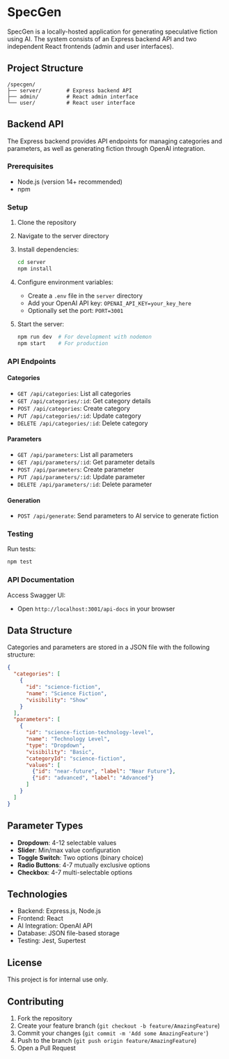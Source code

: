 # SpecGen

SpecGen is a locally-hosted application for generating speculative fiction using AI. The system consists of an Express backend API and two independent React frontends (admin and user interfaces).

## Project Structure

```
/specgen/
├── server/        # Express backend API
├── admin/         # React admin interface
└── user/          # React user interface
```

## Backend API

The Express backend provides API endpoints for managing categories and parameters, as well as generating fiction through OpenAI integration.

### Prerequisites

- Node.js (version 14+ recommended)
- npm

### Setup

1. Clone the repository
2. Navigate to the server directory
3. Install dependencies:
   ```bash
   cd server
   npm install
   ```

4. Configure environment variables:
   - Create a `.env` file in the `server` directory
   - Add your OpenAI API key: `OPENAI_API_KEY=your_key_here`
   - Optionally set the port: `PORT=3001`

5. Start the server:
   ```bash
   npm run dev  # For development with nodemon
   npm start    # For production
   ```

### API Endpoints

#### Categories
- `GET /api/categories`: List all categories
- `GET /api/categories/:id`: Get category details
- `POST /api/categories`: Create category
- `PUT /api/categories/:id`: Update category
- `DELETE /api/categories/:id`: Delete category

#### Parameters
- `GET /api/parameters`: List all parameters
- `GET /api/parameters/:id`: Get parameter details
- `POST /api/parameters`: Create parameter
- `PUT /api/parameters/:id`: Update parameter
- `DELETE /api/parameters/:id`: Delete parameter

#### Generation
- `POST /api/generate`: Send parameters to AI service to generate fiction

### Testing

Run tests:
```bash
npm test
```

### API Documentation

Access Swagger UI:
- Open `http://localhost:3001/api-docs` in your browser

## Data Structure

Categories and parameters are stored in a JSON file with the following structure:

```json
{
  "categories": [
    {
      "id": "science-fiction",
      "name": "Science Fiction",
      "visibility": "Show"
    }
  ],
  "parameters": [
    {
      "id": "science-fiction-technology-level",
      "name": "Technology Level",
      "type": "Dropdown",
      "visibility": "Basic",
      "categoryId": "science-fiction",
      "values": [
        {"id": "near-future", "label": "Near Future"},
        {"id": "advanced", "label": "Advanced"}
      ]
    }
  ]
}
```

## Parameter Types

- **Dropdown**: 4-12 selectable values
- **Slider**: Min/max value configuration
- **Toggle Switch**: Two options (binary choice)
- **Radio Buttons**: 4-7 mutually exclusive options
- **Checkbox**: 4-7 multi-selectable options

## Technologies

- Backend: Express.js, Node.js
- Frontend: React
- AI Integration: OpenAI API
- Database: JSON file-based storage
- Testing: Jest, Supertest

## License

This project is for internal use only.

## Contributing

1. Fork the repository
2. Create your feature branch (`git checkout -b feature/AmazingFeature`)
3. Commit your changes (`git commit -m 'Add some AmazingFeature'`)
4. Push to the branch (`git push origin feature/AmazingFeature`)
5. Open a Pull Request